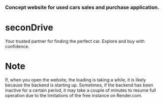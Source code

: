 ### Concept website for used cars sales and purchase application.

# seconDrive
 Your trusted partner for finding the perfect car. Explore and buy with confidence.

# Note
If, when you open the website, the loading is taking a while, it is likely because the backend is starting up. Sometimes, if the backend has been inactive for a certain period, it may take a couple of minutes to resume full operation due to the limitations of the free instance on Render.com.
